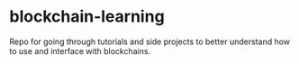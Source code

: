 # blockchain-learning
Repo for going through tutorials and side projects to better understand how to use and interface with blockchains.
